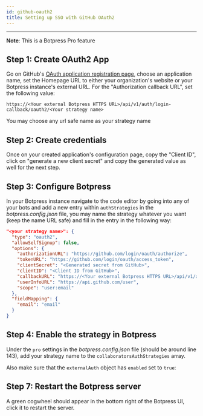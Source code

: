 ```yaml
---
id: github-oauth2
title: Setting up SSO with GitHub OAuth2
---
```


------------------

**Note**: This is a Botpress Pro feature

## Step 1: Create OAuth2 App

Go on GitHub's [OAuth application registration page](https://github.com/settings/applications/new), choose an application name, set the Homepage URL to either your organization's website or your Botpress instance's external URL. For the "Authorization callback URL", set the following value:

`https://<Your external Botpress HTTPS URL>/api/v1/auth/login-callback/oauth2/<Your strategy name>`

You may choose any url safe name as your strategy name

## Step 2: Create credentials

Once on your created application's configuration page, copy the "Client ID", click on "generate a new client secret" and copy the generated value as well for the next step.

## Step 3: Configure Botpress

In your Botpress instance navigate to the code editor by going into any of your bots and add a new entry within `authStrategies` in the _botpress.config.json_ file, you may name the strategy whatever you want (keep the name URL safe) and fill in the entry in the following way:

```json
"<your strategy name>": {
  "type": "oauth2",
  "allowSelfSignup": false,
  "options": {
    "authorizationURL": "https://github.com/login/oauth/authorize",
    "tokenURL": "https://github.com/login/oauth/access_token",
    "clientSecret": "<Generated secret from GitHub>",
    "clientID": "<Client ID from GitHub>",
    "callbackURL": "https://<Your external Botpress HTTPS URL>/api/v1/auth/login-callback/oauth2/<Your strategy name>",
    "userInfoURL": "https://api.github.com/user",
    "scope": "user:email"
  },
  "fieldMapping": {
    "email": "email"
  }
}
```

## Step 4: Enable the strategy in Botpress

Under the `pro` settings in the _botpress.config.json_ file (should be around line 143), add your strategy name to the `collaboratorsAuthStrategies` array.

Also make sure that the `externalAuth` object has `enabled` set to `true`:

## Step 7: Restart the Botpress server

A green cogwheel should appear in the bottom right of the Botpress UI, click it to restart the server.
